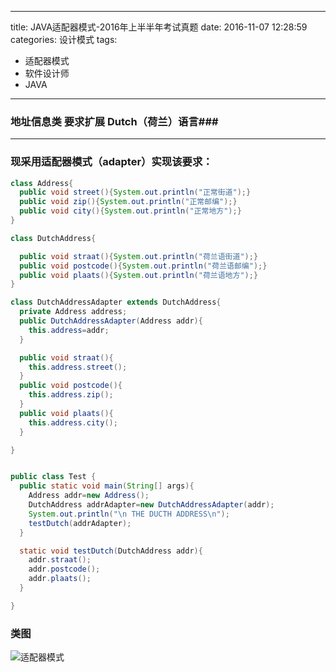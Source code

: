 
---
title: JAVA适配器模式-2016年上半半年考试真题
date: 2016-11-07 12:28:59
categories: 设计模式
tags:
 - 适配器模式
 - 软件设计师
 - JAVA
---
 ### 地址信息类 要求扩展 Dutch（荷兰）语言###
-----------------
 ### 现采用适配器模式（adapter）实现该要求： ###


 <!-- more -->

```java
class Address{
  public void street(){System.out.println("正常街道");}
  public void zip(){System.out.println("正常邮编");}
  public void city(){System.out.println("正常地方");}
}

class DutchAddress{

  public void straat(){System.out.println("荷兰语街道");}
  public void postcode(){System.out.println("荷兰语邮编");}
  public void plaats(){System.out.println("荷兰语地方");}
}

class DutchAddressAdapter extends DutchAddress{
  private Address address;
  public DutchAddressAdapter(Address addr){
    this.address=addr;
  }

  public void straat(){
    this.address.street();
  }
  public void postcode(){
    this.address.zip();
  }
  public void plaats(){
    this.address.city();
  }

}


public class Test {
  public static void main(String[] args){
    Address addr=new Address();
    DutchAddress addrAdapter=new DutchAddressAdapter(addr);
    System.out.println("\n THE DUCTH ADDRESS\n");
    testDutch(addrAdapter);
  }

  static void testDutch(DutchAddress addr){
    addr.straat();
    addr.postcode();
    addr.plaats();
  }

}
```
### 类图 ###

![适配器模式][1]


[1]: /img/patterndesign/adapter.png

